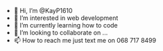 - 👋 Hi, I’m @KayP1610
- 👀 I’m interested in web development 
- 🌱 I’m currently learning how to code 
- 💞️ I’m looking to collaborate on ...
- 📫 How to reach me just text me on 068 717 8499

<!---
KayP1610/KayP1610 is a ✨ special ✨ repository because its `README.md` (this file) appears on your GitHub profile.
You can click the Preview link to take a look at your changes.
--->
